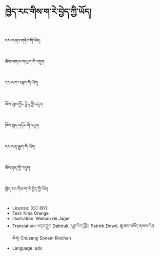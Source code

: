 # ཁྱེད་རང་གིས་ག་རེ་བྱེད་ཀྱི་ཡོད།

##
ངས་གཞས་གཏོང་གི་ཡོད།

##
མོས་ལག་པ་གཡུག་གི་འདུག

##
ངས་ལག་པ་རྡབ་གི་ཡོད།

##
མོས་ལུས་རྐྱོང་བྱེད་ཀྱི་འདུག

##
ཁོས་སྐད་གཏོང་གི་འདུག

##
ངས་ལན་རྒྱག་གི་ཡོད།

##
མོས་ཉན་གྱི་འདུག

##
ཁྱེད་རང་གིས་ག་རེ་བྱེད་ཀྱི་ཡོད།

##
* License: [CC-BY]
* Text: Nina Orange
* Illustration: Wiehan de Jager
* Translation: འདབ་དྲུག Dabtruk, པཱཊ་རིག་ཌཱོཌ། Patrick Dowd, ཆུ་ཚང་བསོད་ནམས་རིན་ཆེན། Chusang Sonam Rinchen
* Language: adx
